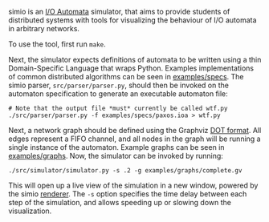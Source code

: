 simio is an [I/O
Automata](http://groups.csail.mit.edu/tds/papers/Lynch/ioa-leavens.pdf)
simulator, that aims to provide students of distributed systems with tools for
visualizing the behaviour of I/O automata in arbitrary networks.

To use the tool, first run `make`.

Next, the simulator expects definitions of automata to be written using a thin
Domain-Specific Language that wraps Python. Examples implementations of common
distributed algorithms can be seen in [examples/specs](examples/specs/). The
simio parser, `src/parser/parser.py`, should then be invoked on the automaton
specification to generate an executable automaton file:

    # Note that the output file *must* currently be called wtf.py
    ./src/parser/parser.py -f examples/specs/paxos.ioa > wtf.py

Next, a network graph should be defined using the Graphviz [DOT
format](http://www.graphviz.org/content/dot-language). All edges represent a
FIFO channel, and all nodes in the graph will be running a single instance of
the automaton. Example graphs can be seen in
[examples/graphs](examples/graphs/). Now, the simulator can be invoked by
running:

    ./src/simulator/simulator.py -s .2 -g examples/graphs/complete.gv

This will open up a live view of the simulation in a new window, powered by the
simio [renderer](src/renderer/src/renderer/). The `-s` option specifies the
time delay between each step of the simulation, and allows speeding up or
slowing down the visualization.
